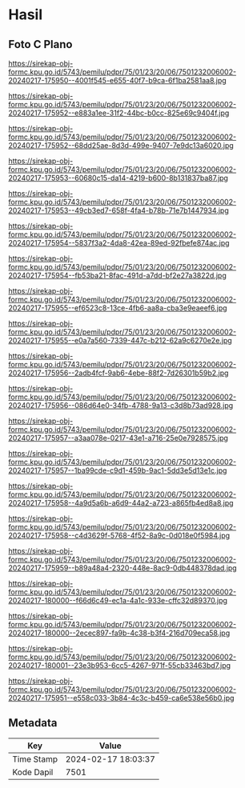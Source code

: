 # Hasil

## Foto C Plano

https://sirekap-obj-formc.kpu.go.id/5743/pemilu/pdpr/75/01/23/20/06/7501232006002-20240217-175950--4001f545-e655-40f7-b9ca-6f1ba2581aa8.jpg

https://sirekap-obj-formc.kpu.go.id/5743/pemilu/pdpr/75/01/23/20/06/7501232006002-20240217-175952--e883a1ee-31f2-44bc-b0cc-825e69c9404f.jpg

https://sirekap-obj-formc.kpu.go.id/5743/pemilu/pdpr/75/01/23/20/06/7501232006002-20240217-175952--68dd25ae-8d3d-499e-9407-7e9dc13a6020.jpg

https://sirekap-obj-formc.kpu.go.id/5743/pemilu/pdpr/75/01/23/20/06/7501232006002-20240217-175953--60680c15-da14-4219-b600-8b131837ba87.jpg

https://sirekap-obj-formc.kpu.go.id/5743/pemilu/pdpr/75/01/23/20/06/7501232006002-20240217-175953--49cb3ed7-658f-4fa4-b78b-71e7b1447934.jpg

https://sirekap-obj-formc.kpu.go.id/5743/pemilu/pdpr/75/01/23/20/06/7501232006002-20240217-175954--5837f3a2-4da8-42ea-89ed-92fbefe874ac.jpg

https://sirekap-obj-formc.kpu.go.id/5743/pemilu/pdpr/75/01/23/20/06/7501232006002-20240217-175954--fb53ba21-8fac-491d-a7dd-bf2e27a3822d.jpg

https://sirekap-obj-formc.kpu.go.id/5743/pemilu/pdpr/75/01/23/20/06/7501232006002-20240217-175955--ef6523c8-13ce-4fb6-aa8a-cba3e9eaeef6.jpg

https://sirekap-obj-formc.kpu.go.id/5743/pemilu/pdpr/75/01/23/20/06/7501232006002-20240217-175955--e0a7a560-7339-447c-b212-62a9c6270e2e.jpg

https://sirekap-obj-formc.kpu.go.id/5743/pemilu/pdpr/75/01/23/20/06/7501232006002-20240217-175956--2adb4fcf-9ab6-4ebe-88f2-7d26301b59b2.jpg

https://sirekap-obj-formc.kpu.go.id/5743/pemilu/pdpr/75/01/23/20/06/7501232006002-20240217-175956--086d64e0-34fb-4788-9a13-c3d8b73ad928.jpg

https://sirekap-obj-formc.kpu.go.id/5743/pemilu/pdpr/75/01/23/20/06/7501232006002-20240217-175957--a3aa078e-0217-43e1-a716-25e0e7928575.jpg

https://sirekap-obj-formc.kpu.go.id/5743/pemilu/pdpr/75/01/23/20/06/7501232006002-20240217-175957--1ba99cde-c9d1-459b-9ac1-5dd3e5d13e1c.jpg

https://sirekap-obj-formc.kpu.go.id/5743/pemilu/pdpr/75/01/23/20/06/7501232006002-20240217-175958--4a9d5a6b-a6d9-44a2-a723-a865fb4ed8a8.jpg

https://sirekap-obj-formc.kpu.go.id/5743/pemilu/pdpr/75/01/23/20/06/7501232006002-20240217-175958--c4d3629f-5768-4f52-8a9c-0d018e0f5984.jpg

https://sirekap-obj-formc.kpu.go.id/5743/pemilu/pdpr/75/01/23/20/06/7501232006002-20240217-175959--b89a48a4-2320-448e-8ac9-0db448378dad.jpg

https://sirekap-obj-formc.kpu.go.id/5743/pemilu/pdpr/75/01/23/20/06/7501232006002-20240217-180000--f66d6c49-ec1a-4a1c-933e-cffc32d89370.jpg

https://sirekap-obj-formc.kpu.go.id/5743/pemilu/pdpr/75/01/23/20/06/7501232006002-20240217-180000--2ecec897-fa9b-4c38-b3f4-216d709eca58.jpg

https://sirekap-obj-formc.kpu.go.id/5743/pemilu/pdpr/75/01/23/20/06/7501232006002-20240217-180001--23e3b953-6cc5-4267-971f-55cb33463bd7.jpg

https://sirekap-obj-formc.kpu.go.id/5743/pemilu/pdpr/75/01/23/20/06/7501232006002-20240217-175951--e558c033-3b84-4c3c-b459-ca6e538e56b0.jpg


## Metadata

| Key        | Value               |
| ---------- | ------------------- |
| Time Stamp | 2024-02-17 18:03:37 |
| Kode Dapil | 7501                |



